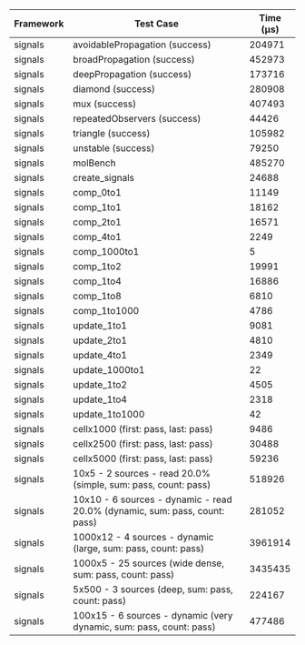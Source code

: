 | Framework | Test Case | Time (μs) |
| --- | --- | --- |
| signals | avoidablePropagation (success) | 204971 |
| signals | broadPropagation (success) | 452973 |
| signals | deepPropagation (success) | 173716 |
| signals | diamond (success) | 280908 |
| signals | mux (success) | 407493 |
| signals | repeatedObservers (success) | 44426 |
| signals | triangle (success) | 105982 |
| signals | unstable (success) | 79250 |
| signals | molBench | 485270 |
| signals | create_signals | 24688 |
| signals | comp_0to1 | 11149 |
| signals | comp_1to1 | 18162 |
| signals | comp_2to1 | 16571 |
| signals | comp_4to1 | 2249 |
| signals | comp_1000to1 | 5 |
| signals | comp_1to2 | 19991 |
| signals | comp_1to4 | 16886 |
| signals | comp_1to8 | 6810 |
| signals | comp_1to1000 | 4786 |
| signals | update_1to1 | 9081 |
| signals | update_2to1 | 4810 |
| signals | update_4to1 | 2349 |
| signals | update_1000to1 | 22 |
| signals | update_1to2 | 4505 |
| signals | update_1to4 | 2318 |
| signals | update_1to1000 | 42 |
| signals | cellx1000 (first: pass, last: pass) | 9486 |
| signals | cellx2500 (first: pass, last: pass) | 30488 |
| signals | cellx5000 (first: pass, last: pass) | 59236 |
| signals | 10x5 - 2 sources - read 20.0% (simple, sum: pass, count: pass) | 518926 |
| signals | 10x10 - 6 sources - dynamic - read 20.0% (dynamic, sum: pass, count: pass) | 281052 |
| signals | 1000x12 - 4 sources - dynamic (large, sum: pass, count: pass) | 3961914 |
| signals | 1000x5 - 25 sources (wide dense, sum: pass, count: pass) | 3435435 |
| signals | 5x500 - 3 sources (deep, sum: pass, count: pass) | 224167 |
| signals | 100x15 - 6 sources - dynamic (very dynamic, sum: pass, count: pass) | 477486 |

